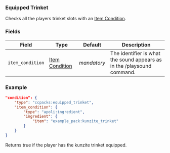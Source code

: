 ### Equipped Trinket

Checks all the players trinket slots with an [Item Condition]().

### Fields

   Field   | Type | Default | Description
-----------|------|---------|-------------
`item_condition` | [Item Condition]() | *mandatory* | The identifier is what the sound appears as in the /playsound command.

### Example
```json
"condition": {
  	"type": "ccpacks:equipped_trinket",
    "item_condition": {
        "type": "apoli:ingredient",
        "ingredient": {
            "item": "example_pack:kunzite_trinket"
        }
    }
}
```
Returns true if the player has the kunzite trinket equipped.
